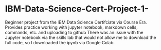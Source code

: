 # IBM-Data-Science-Cert-Project-1-
Beginner project from the IBM Data Science Certifciate via Course Era. Provides practice working with jupyter notebook, markdown cells, commands, etc. and uploading to github 
There was an issue with the Jupyter notebook via the skills lab that would not allow me to download the full code, so I downloaded the ipynb via Google Colab. 
